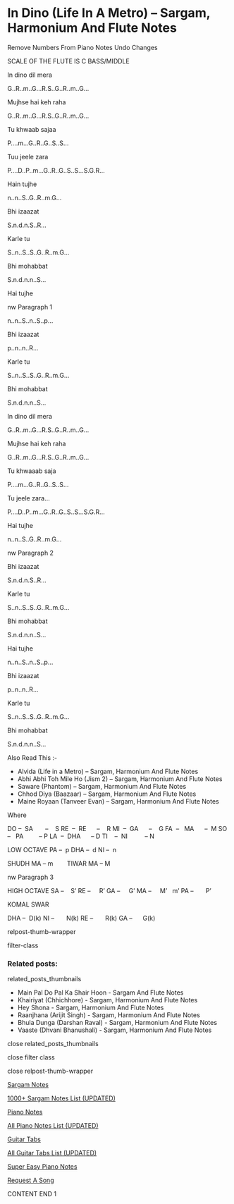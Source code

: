 
# In Dino (Life In A Metro) – Sargam, Harmonium And Flute Notes

Remove Numbers From Piano Notes
Undo Changes

SCALE OF THE FLUTE IS C BASS/MIDDLE

In dino dil mera

G..R..m..G…R.S..G..R..m..G…

Mujhse hai keh raha

G..R..m..G…R.S..G..R..m..G…

Tu khwaab sajaa

P….m…G..R..G..S..S…

Tuu jeele zara

P….D..P..m…G..R..G..S..S…S.G.R…

Hain tujhe

n..n..S..G..R..m.G…

Bhi izaazat

S.n.d.n.S..R…

Karle tu

S..n..S..S..G..R..m.G…

Bhi mohabbat

S.n.d.n.n..S…

Hai tujhe

nw Paragraph 1

n..n..S..n..S..p…

Bhi izaazat

p..n..n..R…

Karle tu

S..n..S..S..G..R..m.G…

Bhi mohabbat

S.n.d.n.n..S…

In dino dil mera

G..R..m..G…R.S..G..R..m..G…

Mujhse hai keh raha

G..R..m..G…R.S..G..R..m..G…

Tu khwaaab saja

P….m…G..R..G..S..S…

Tu jeele zara…

P….D..P..m…G..R..G..S..S…S.G.R…

Hai tujhe

n..n..S..G..R..m.G…

nw Paragraph 2

Bhi izaazat

S.n.d.n.S..R…

Karle tu

S..n..S..S..G..R..m.G…

Bhi mohabbat

S.n.d.n.n..S…

Hai tujhe

n..n..S..n..S..p…

Bhi izaazat

p..n..n..R…

Karle tu

S..n..S..S..G..R..m.G…

Bhi mohabbat

S.n.d.n.n..S…

Also Read This :-

* Alvida (Life in a Metro) – Sargam, Harmonium And Flute Notes
* Abhi Abhi Toh Mile Ho (Jism 2) – Sargam, Harmonium And Flute Notes
* Saware (Phantom) – Sargam, Harmonium And Flute Notes
* Chhod Diya (Baazaar) – Sargam, Harmonium And Flute Notes
* Maine Royaan (Tanveer Evan) – Sargam, Harmonium And Flute Notes

Where

DO –  SA       –    S
RE  –  RE      –    R
MI  –  GA      –    G
FA  –   MA      –  M
SO  –   PA         – P
LA  –  DHA      – D
TI    –  NI          – N

LOW OCTAVE
PA –  p
DHA –  d
NI –  n

SHUDH MA – m        TIWAR MA – M

nw Paragraph 3

HIGH OCTAVE
SA –    S’
RE –     R’
GA –     G’
MA –     M’   m’
PA –       P’

KOMAL SWAR

DHA –  D(k)
NI –       N(k)
RE –       R(k)
GA –      G(k)

relpost-thumb-wrapper

filter-class

### Related posts:

related_posts_thumbnails

* Main Pal Do Pal Ka Shair Hoon - Sargam And Flute Notes
* Khairiyat (Chhichhore) - Sargam, Harmonium And Flute Notes
* Hey Shona - Sargam, Harmonium And Flute Notes
* Raanjhana (Arijit Singh) - Sargam, Harmonium And Flute Notes
* Bhula Dunga (Darshan Raval) - Sargam, Harmonium And Flute Notes
* Vaaste (Dhvani Bhanushali) - Sargam, Harmonium And Flute Notes

close related_posts_thumbnails

close filter class

close relpost-thumb-wrapper

[Sargam Notes](https://www.notationsworld.com/sargam-notes.html)

[1000+ Sargam Notes List (UPDATED)](https://www.notationsworld.com/all-songs-list-sargam-notes.html)

[Piano Notes](https://www.notationsworld.com/piano-notes.html)

[All Piano Notes List (UPDATED)](https://www.notationsworld.com/all-songs-list-piano-notes.html)

[Guitar Tabs](https://www.notationsworld.com/guitar-tabs.html)

[All Guitar Tabs List (UPDATED)](https://www.notationsworld.com/all-songs-list-guitar-tabs.html)

[Super Easy Piano Notes](https://studywall.in/)

[Request A Song](https://www.notationsworld.com/request-a-song.html)

CONTENT END 1

